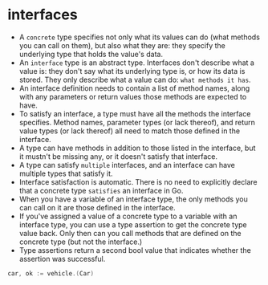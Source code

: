 # interfaces

- A `concrete` type specifies not only what its values can do (what methods you can call on them), but also what they are: they specify the underlying type that holds the value's data.
- An `interface` type is an abstract type. Interfaces don't describe what a value is: they don't say what its underlying type is, or how its data is stored. They only describe what a value can do: `what methods it has`.
- An interface definition needs to contain a list of method names, along with any parameters or return values those methods are expected to have.
- To satisfy an interface, a type must have all the methods the interface specifies. Method names, parameter types (or lack thereof), and return value types (or lack thereof) all need to match those defined in the interface.
- A type can have methods in addition to those listed in the interface, but it mustn't be missing any, or it doesn't satisfy that interface.
- A type can satisfy `multiple` interfaces, and an interface can have multiple types that satisfy it.
- Interface satisfaction is automatic. There is no need to explicitly declare that a concrete type `satisfies` an interface in Go.
- When you have a variable of an interface type, the only methods you can call on it are those defined in the interface.
- If you've assigned a value of a concrete type to a variable with an interface type, you can use a type assertion to get the concrete type value back. Only then can you call methods that are defined on the concrete type (but not the interface.)
- Type assertions return a second bool value that indicates whether the assertion was successful.

```go
car, ok := vehicle.(Car)
```
